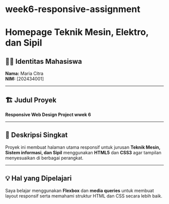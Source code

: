 # week6-responsive-assignment
# Homepage Teknik Mesin, Elektro, dan Sipil

## 🧑‍🎓 Identitas Mahasiswa
**Nama:** Maria Citra  
**NIM:** [202434001]

---

## 🏗️ Judul Proyek
**Responsive Web Design Project wwek 6**

---

## 📖 Deskripsi Singkat
Proyek ini membuat halaman utama responsif untuk jurusan **Teknik Mesin, Sistem informasi, dan Sipil** menggunakan **HTML5** dan **CSS3** agar tampilan menyesuaikan di berbagai perangkat.

---

## 💡 Hal yang Dipelajari
Saya belajar menggunakan **Flexbox** dan **media queries** untuk membuat layout responsif serta memahami struktur HTML dan CSS secara lebih baik.

